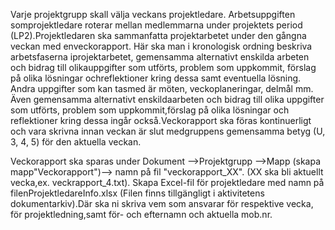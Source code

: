 Varje projektgrupp skall välja veckans projektledare. Arbetsuppgiften somprojektledare roterar mellan medlemmarna under projektets period (LP2).Projektledaren ska sammanfatta projektarbetet under den gångna veckan med enveckorapport. Här ska man i kronologisk ordning beskriva arbetsfaserna iprojektarbetet, gemensamma alternativt enskilda arbeten och bidrag till olikauppgifter som utförts, problem som uppkommit, förslag på olika lösningar ochreflektioner kring dessa samt eventuella lösning. Andra uppgifter som kan tasmed är möten, veckoplaneringar, delmål mm. Även gemensamma alternativt enskildaarbeten och bidrag till olika uppgifter som utförts, problem som uppkommit,förslag på olika lösningar och reflektioner kring dessa ingår också.Veckorapport ska föras kontinuerligt och vara skrivna innan veckan är slut medgruppens gemensamma betyg (U, 3, 4, 5) för den aktuella veckan. 

Veckorapport ska sparas under Dokument -->Projektgrupp -->Mapp (skapa mapp"Veckorapport")--> namn på fil "veckorapport_XX". (XX ska bli aktuellt vecka,ex. veckrapport_4.txt). Skapa Excel-fil för projektledare med namn på filenProjektledareInfo.xlsx (Filen finns tillgängligt i aktivitetens dokumentarkiv).Där ska ni skriva vem som ansvarar för respektive vecka, för projektledning,samt för- och efternamn och aktuella mob.nr.
